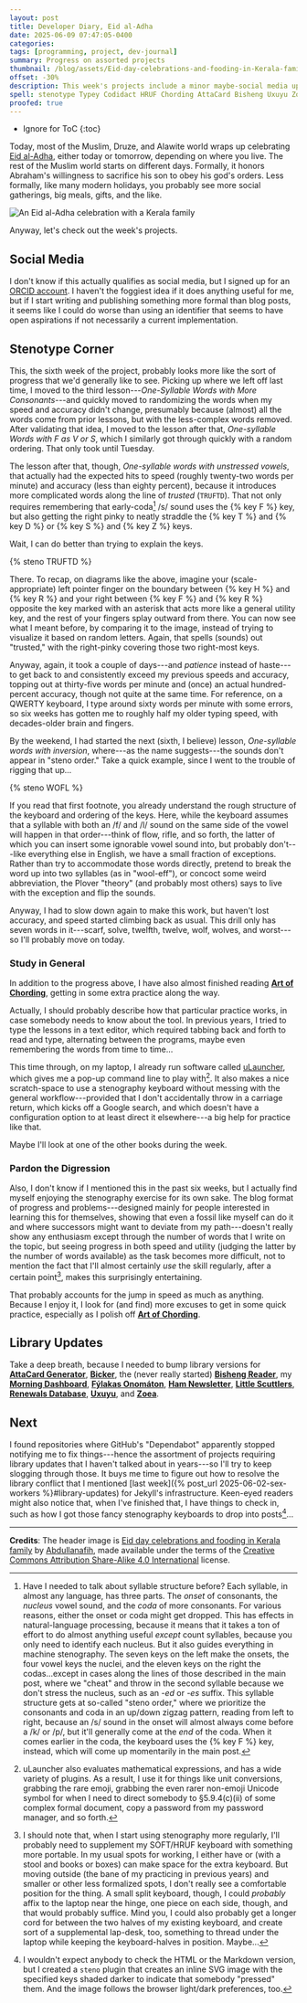 ```yaml
---
layout: post
title: Developer Diary, Eid al-Adha
date: 2025-06-09 07:47:05-0400
categories:
tags: [programming, project, dev-journal]
summary: Progress on assorted projects
thumbnail: /blog/assets/Eid-day-celebrations-and-fooding-in-Kerala-family.png
offset: -30%
description: This week's projects include a minor maybe-social media update, stenotype corner, and a bunch of library updates.
spell: stenotype Typey Codidact HRUF Chording AttaCard Bisheng Uxuyu Zoea Druze Alawite ORCID TRUFTD uLauncher Fýlakas Onomáton Scuttlers fooding Abdullanafih
proofed: true
---
```


* Ignore for ToC
{:toc}

Today, most of the Muslim, Druze, and Alawite world wraps up celebrating [Eid al-Adha](https://en.wikipedia.org/wiki/Eid_al-Adha), either today or tomorrow, depending on where you live.  The rest of the Muslim world starts on different days.  Formally, it honors Abraham's willingness to sacrifice his son to obey his god's orders.  Less formally, like many modern holidays, you probably see more social gatherings, big meals, gifts, and the like.

![An Eid al-Adha celebration with a Kerala family](/blog/assets/Eid-day-celebrations-and-fooding-in-Kerala-family.png "I can't think of anything weirder to arise in my lifetime than the sudden concerns that somebody will invite you to celebrate a holiday from their culture instead of yours...")

Anyway, let's check out the week's projects.

## Social Media

I don't know if this actually qualifies as social media, but I signed up for an [ORCID account](https://orcid.org/my-orcid?orcid=0009-0003-1887-4873).  I haven't the foggiest idea if it does anything useful for me, but if I start writing and publishing something more formal than blog posts, it seems like I could do worse than using an identifier that seems to have open aspirations if not necessarily a current implementation.

## Stenotype Corner

This, the sixth week of the project, probably looks more like the sort of progress that we'd generally like to see.  Picking up where we left off last time, I moved to the third lesson---*One-Syllable Words with More Consonants*---and quickly moved to randomizing the words when my speed and accuracy didn't change, presumably because (almost) all the words come from prior lessons, but with the less-complex words removed.  After validating that idea, I moved to the lesson after that, *One-syllable Words with F as V or S*, which I similarly got through quickly with a random ordering.  That only took until Tuesday.

The lesson after that, though, *One-syllable words with unstressed vowels*, that actually had the expected hits to speed (roughly twenty-two words per minute) and accuracy (less than eighty percent), because it introduces more complicated words along the line of *trusted* (`TRUFTD`).  That not only requires remembering that early-coda[^1] /s/ sound uses the {% key F %} key, but also getting the right pinky to neatly straddle the {% key T %} and {% key D %} or {% key S %} and {% key Z %} keys.

[^1]:  Have I needed to talk about syllable structure before?  Each syllable, in almost any language, has three parts.  The *onset* of consonants, the *nucleus* vowel sound, and the *coda* of more consonants.  For various reasons, either the onset or coda might get dropped.  This has effects in natural-language processing, because it means that it takes a ton of effort to do almost anything useful *except* count syllables, because you only need to identify each nucleus.  But it also guides everything in machine stenography.  The seven keys on the left make the onsets, the four vowel keys the nuclei, and the eleven keys on the right the codas...except in cases along the lines of those described in the main post, where we "cheat" and throw in the second syllable because we don't stress the nucleus, such as an *-ed* or *-es* suffix.  This syllable structure gets at so-called "steno order," where we prioritize the consonants and coda in an up/down zigzag pattern, reading from left to right, because an /s/ sound in the onset will almost always come before a /k/ or /p/, but it'll generally come at the *end* of the coda.  When it comes earlier in the coda, the keyboard uses the {% key F %} key, instead, which will come up momentarily in the main post.

Wait, I can do better than trying to explain the keys.

{% steno TRUFTD %}

There.  To recap, on diagrams like the above, imagine your (scale-appropriate) left pointer finger on the boundary between {% key H %} and {% key R %} and your right between {% key F %} and {% key R %} opposite the key marked with an asterisk that acts more like a general utility key, and the rest of your fingers splay outward from there.  You can now see what I meant before, by comparing it to the image, instead of trying to visualize it based on random letters.  Again, that spells (sounds) out "trusted," with the right-pinky covering those two right-most keys.

Anyway, again, it took a couple of days---and *patience* instead of haste---to get back to and consistently exceed my previous speeds and accuracy, topping out at thirty-five words per minute and (once) an actual hundred-percent accuracy, though not quite at the same time.  For reference, on a QWERTY keyboard, I type around sixty words per minute with some errors, so six weeks has gotten me to roughly half my older typing speed, with decades-older brain and fingers.

By the weekend, I had started the next (sixth, I believe) lesson, *One-syllable words with inversion*, where---as the name suggests---the sounds don't appear in "steno order."  Take a quick example, since I went to the trouble of rigging that up...

{% steno WOFL %}

If you read that first footnote, you already understand the rough structure of the keyboard and ordering of the keys.  Here, while the keyboard assumes that a syllable with both an /f/ and /l/ sound on the same side of the vowel will happen in that order---think of flow, rifle, and so forth, the latter of which you can insert some ignorable vowel sound into, but probably don't---like everything else in English, we have a small fraction of exceptions.  Rather than try to accommodate those words directly, pretend to break the word up into two syllables (as in "wool-eff"), or concoct some weird abbreviation, the Plover "theory" (and probably most others) says to live with the exception and flip the sounds.

Anyway, I had to slow down again to make this work, but haven't lost accuracy, and speed started climbing back as usual.  This drill only has seven words in it---scarf, solve, twelfth, twelve, wolf, wolves, and worst---so I'll probably move on today.

### Study in General

In addition to the progress above, I have also almost finished reading [**Art of Chording**](https://www.artofchording.com/), getting in some extra practice along the way.

Actually, I should probably describe how that particular practice works, in case somebody needs to know about the tool.  In previous years, I tried to type the lessons in a text editor, which required tabbing back and forth to read and type, alternating between the programs, maybe even remembering the words from time to time...

This time through, on my laptop, I already run software called [uLauncher](https://ulauncher.io/), which gives me a pop-up command line to play with[^2].  It also makes a nice scratch-space to use a stenography keyboard without messing with the general workflow---provided that I don't accidentally throw in a carriage return, which kicks off a Google search, and which doesn't have a configuration option to at least direct it elsewhere---a big help for practice like that.

[^2]:  uLauncher also evaluates mathematical expressions, and has a wide variety of plugins.  As a result, I use it for things like unit conversions, grabbing the rare emoji, grabbing the even rarer non-emoji Unicode symbol for when I need to direct somebody to §5.9.4(c)(ii) of some complex formal document, copy a password from my password manager, and so forth.

Maybe I'll look at one of the other books during the week.

### Pardon the Digression

Also, I don't know if I mentioned this in the past six weeks, but I actually find myself enjoying the stenography exercise for its own sake.  The blog format of progress and problems---designed mainly for people interested in learning this for themselves, showing that even a fossil like myself can do it and where successors might want to deviate from my path---doesn't really show any enthusiasm except through the number of words that I write on the topic, but seeing progress in both speed and utility (judging the latter by the number of words available) as the task becomes more difficult, not to mention the fact that I'll almost certainly *use* the skill regularly, after a certain point[^3], makes this surprisingly entertaining.

[^3]:  I should note that, when I start using stenography more regularly, I'll probably need to supplement my SOFT/HRUF keyboard with something more portable.  In my usual spots for working, I either have or (with a stool and books or boxes) can make space for the extra keyboard.  But moving outside (the bane of my practicing in previous years) and smaller or other less formalized spots, I don't really see a comfortable position for the thing.  A small split keyboard, though, I could *probably* affix to the laptop near the hinge, one piece on each side, though, and that would probably suffice.  Mind you, I could also probably get a longer cord for between the two halves of my existing keyboard, and create sort of a supplemental lap-desk, too, something to thread under the laptop while keeping the keyboard-halves in position.  Maybe...

That probably accounts for the jump in speed as much as anything.  Because I enjoy it, I look for (and find) more excuses to get in some quick practice, especially as I polish off [**Art of Chording**](https://www.artofchording.com/).

## Library Updates

Take a deep breath, because I needed to bump library versions for [**AttaCard Generator**](https://github.com/jcolag/AttaCard-Generator), [**Bicker**](https://github.com/jcolag/Bicker), the (never really started) [**Bisheng Reader**](https://github.com/jcolag/bisheng), my [**Morning Dashboard**](https://github.com/jcolag/dash), [**Fýlakas Onomáton**](https://github.com/jcolag/fylakas-onomaton), [**Ham Newsletter**](https://github.com/jcolag/ham-newsletter), [**Little Scuttlers**](https://github.com/jcolag/LittleScuttlers), [**Renewals Database**](https://github.com/jcolag/RenewDB), [**Uxuyu**](https://github.com/jcolag/Uxuyu), and [**Zoea**](https://github.com/jcolag/zoea).

## Next

I found repositories where GitHub's "Dependabot" apparently stopped notifying me to fix things---hence the assortment of projects requiring library updates that I haven't talked about in years---so I'll try to keep slogging through those.  It buys me time to figure out how to resolve the library conflict that I mentioned [last week]({% post_url 2025-06-02-sex-workers %}#library-updates) for Jekyll's infrastructure.  Keen-eyed readers might also notice that, when I've finished that, I have things to check in, such as how I got those fancy stenography keyboards to drop into posts[^4]...

[^4]:  I wouldn't expect anybody to check the HTML or the Markdown version, but I created a `steno` plugin that creates an inline SVG image with the specified keys shaded darker to indicate that somebody "pressed" them.  And the image follows the browser light/dark preferences, too.

* * *

**Credits**:  The header image is [Eid day celebrations and fooding in Kerala family](https://commons.wikimedia.org/wiki/File:EID_DAY_CELEBRATIONS_AND_FOODING_IN_KERALA_FAMILY.jpg) by [Abdullanafih](https://commons.wikimedia.org/wiki/User:Abdullanafih), made available under the terms of the [Creative Commons Attribution Share-Alike 4.0 International](https://creativecommons.org/licenses/by-sa/4.0/deed.en) license.

